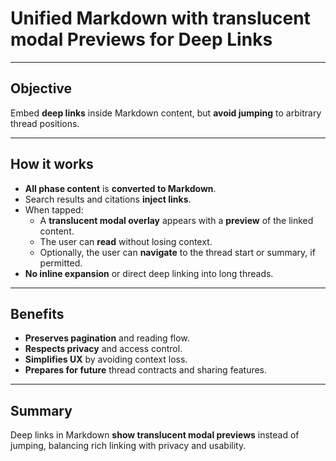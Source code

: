 # Unified Markdown with translucent modal Previews for Deep Links

---

## Objective

Embed **deep links** inside Markdown content, but **avoid jumping** to arbitrary thread positions.

---

## How it works

- **All phase content** is **converted to Markdown**.
- Search results and citations **inject links**.
- When tapped:
  - A **translucent modal overlay** appears with a **preview** of the linked content.
  - The user can **read** without losing context.
  - Optionally, the user can **navigate** to the thread start or summary, if permitted.
- **No inline expansion** or direct deep linking into long threads.

---

## Benefits

- **Preserves pagination** and reading flow.
- **Respects privacy** and access control.
- **Simplifies UX** by avoiding context loss.
- **Prepares for future** thread contracts and sharing features.

---

## Summary

Deep links in Markdown **show translucent modal previews** instead of jumping, balancing rich linking with privacy and usability.
